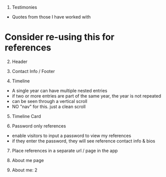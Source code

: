 1) Testimonies 
- Quotes from those I have worked with
# Consider re-using this for references 

2) Header

3) Contact Info / Footer

4) Timeline 
- A single year can have multiple nested entries
- if two or more entries are part of the same year, the year
is not repeated
- can be seen through a vertical scroll 
- NO "nav" for this.  just a clean scroll

5) Timeline Card 

6) Password only references
- enable visitors to input a password to view my references
- if they enter the password, they will see reference contact info & bios 

7) Place references in a separate url / page in the app 

8) About me page 

9) About me: 2
